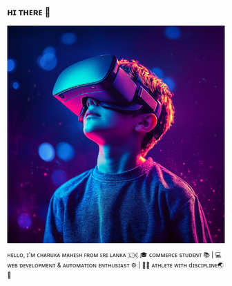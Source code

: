 ## ʜɪ ᴛʜᴇʀᴇ 👋

<img src="img/AI picture - virtual reality_.jpeg">

<br>

<p>ʜᴇʟʟᴏ, ɪ'ᴍ ᴄʜᴀʀᴜᴋᴀ ᴍᴀʜᴇꜱʜ ꜰʀᴏᴍ ꜱʀɪ ʟᴀɴᴋᴀ 🇱🇰 🎓 ᴄᴏᴍᴍᴇʀᴄᴇ sᴛᴜᴅᴇɴᴛ 📚 | 💻 ᴡᴇʙ ᴅᴇᴠᴇʟᴏᴘᴍᴇɴᴛ & ᴀᴜᴛᴏᴍᴀᴛɪᴏɴ ᴇɴᴛʜᴜsɪᴀsᴛ ⚙️ | 🏃‍♂️ ᴀᴛʜʟᴇᴛᴇ ᴡɪᴛʜ dɪsᴄɪᴘʟɪɴᴇ🌏🧠</p>

<!--
**CharukaMahesh/CharukaMahesh** is a ✨ _special_ ✨ repository because its `README.md` (this file) appears on your GitHub profile.

Here are some ideas to get you started:

- 🔭 I’m currently working on ...
- 🌱 I’m currently learning ...
- 👯 I’m looking to collaborate on ...
- 🤔 I’m looking for help with ...
- 💬 Ask me about ...
- 📫 How to reach me: ...
- 😄 Pronouns: ...
- ⚡ Fun fact: ...
-->
